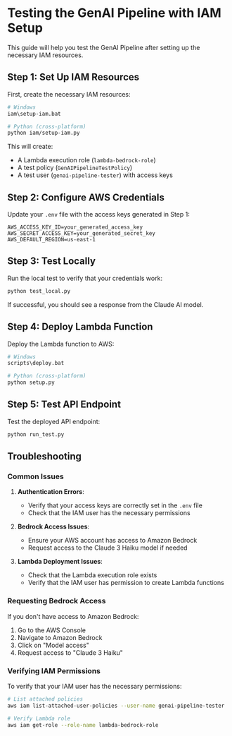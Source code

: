 # Testing the GenAI Pipeline with IAM Setup

This guide will help you test the GenAI Pipeline after setting up the necessary IAM resources.

## Step 1: Set Up IAM Resources

First, create the necessary IAM resources:

```bash
# Windows
iam\setup-iam.bat

# Python (cross-platform)
python iam/setup-iam.py
```

This will create:
- A Lambda execution role (`lambda-bedrock-role`)
- A test policy (`GenAIPipelineTestPolicy`)
- A test user (`genai-pipeline-tester`) with access keys

## Step 2: Configure AWS Credentials

Update your `.env` file with the access keys generated in Step 1:

```
AWS_ACCESS_KEY_ID=your_generated_access_key
AWS_SECRET_ACCESS_KEY=your_generated_secret_key
AWS_DEFAULT_REGION=us-east-1
```

## Step 3: Test Locally

Run the local test to verify that your credentials work:

```bash
python test_local.py
```

If successful, you should see a response from the Claude AI model.

## Step 4: Deploy Lambda Function

Deploy the Lambda function to AWS:

```bash
# Windows
scripts\deploy.bat

# Python (cross-platform)
python setup.py
```

## Step 5: Test API Endpoint

Test the deployed API endpoint:

```bash
python run_test.py
```

## Troubleshooting

### Common Issues

1. **Authentication Errors**:
   - Verify that your access keys are correctly set in the `.env` file
   - Check that the IAM user has the necessary permissions

2. **Bedrock Access Issues**:
   - Ensure your AWS account has access to Amazon Bedrock
   - Request access to the Claude 3 Haiku model if needed

3. **Lambda Deployment Issues**:
   - Check that the Lambda execution role exists
   - Verify that the IAM user has permission to create Lambda functions

### Requesting Bedrock Access

If you don't have access to Amazon Bedrock:

1. Go to the AWS Console
2. Navigate to Amazon Bedrock
3. Click on "Model access"
4. Request access to "Claude 3 Haiku"

### Verifying IAM Permissions

To verify that your IAM user has the necessary permissions:

```bash
# List attached policies
aws iam list-attached-user-policies --user-name genai-pipeline-tester

# Verify Lambda role
aws iam get-role --role-name lambda-bedrock-role
```